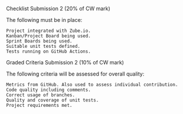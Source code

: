 Checklist Submission 2 (20% of CW mark)

The following must be in place:

    Project integrated with Zube.io.
    Kanban/Project Board being used.
    Sprint Boards being used.
    Suitable unit tests defined.
    Tests running on GitHub Actions.

Graded Criteria Submission 2 (10% of CW mark)

The following criteria will be assessed for overall quality:

    Metrics from GitHub. Also used to assess individual contribution.
    Code quality including comments.
    Correct usage of branches.
    Quality and coverage of unit tests.
    Project requirements met.
